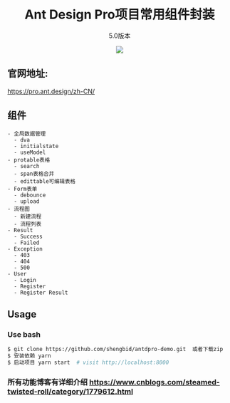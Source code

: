 <h1 align="center">Ant Design Pro项目常用组件封装</h1>

<div align="center">

  <p>5.0版本</p>
<!-- ![menu.png](https://s2.loli.net/2022/05/12/4oZ6pBJRfeF9YrW.png) -->
  <img src="https://s2.loli.net/2022/05/12/4oZ6pBJRfeF9YrW.png"  />

</div>

## 官网地址:

https://pro.ant.design/zh-CN/

## 组件

```
- 全局数据管理
  - dva
  - initialstate
  - useModel
- protable表格
  - search
  - span表格合并
  - edittable可编辑表格
- Form表单
  - debounce
  - upload
- 流程图
  - 新建流程
  - 流程列表
- Result
  - Success
  - Failed
- Exception
  - 403
  - 404
  - 500
- User
  - Login
  - Register
  - Register Result
```

## Usage

### Use bash

```bash
$ git clone https://github.com/shengbid/antdpro-demo.git  或者下载zip
$ 安装依赖 yarn
$ 启动项目 yarn start  # visit http://localhost:8000

```

### 所有功能博客有详细介绍 https://www.cnblogs.com/steamed-twisted-roll/category/1779612.html
